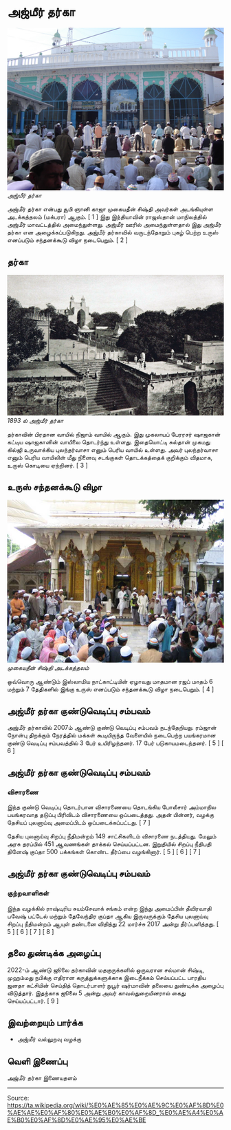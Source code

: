 # அஜ்மீர் தர்கா

![](../../images/97cb2f56deaf250d.JPG)
*அஜ்மீர் தர்கா*

அஜ்மீர் தர்கா என்பது சூபி ஞானி காஜா முகையதீன் சிஷ்தி அவர்கள் அடங்கியுள்ள அடக்கத்தலம் (மக்பரா) ஆகும். [ 1 ] இது இந்தியாவின் ராஜஸ்தான் மாநிலத்தில் அஜ்மீர் மாவட்டத்தில் அமைந்துள்ளது. அஜ்மீர் ஊரில் அமைந்துள்ளதால் இது அஜ்மீர் தர்கா என அழைக்கப்படுகிறது. அஜ்மீர் தர்காவில் வருடந்தோறும் புகழ் பெற்ற உருஸ் எனப்படும் சந்தனக்கூடு விழா நடைபெறும். [ 2 ]

## தர்கா

![](../../images/d65bd2232c59efb1.jpg)
*1893 ல் அஜ்மீர் தர்கா*

தர்காவின் பிரதான வாயில் நிஜாம் வாயில் ஆகும். இது முகலாயப் பேரரசர் ஷாஜகான் கட்டிய ஷாஜகானின் வாயிலை தொடர்ந்து உள்ளது. இதையொட்டி சுல்தான் முகமது கில்ஜி உருவாக்கிய புலந்தர்வாசா எனும் பெரிய வாயில் உள்ளது. அவர் புலந்தர்வாசா எனும் பெரிய வாயிலின் மீது நினைவு சடங்குகள் தொடக்கத்தைக் குறிக்கும் விதமாக, உருஸ் கொடியை ஏற்றினர். [ 3 ]

## உருஸ் சந்தனக்கூடு விழா

![](../../images/fc3d16539ff2b9c6.jpg)
*முகையதீன் சிஷ்தி அடக்கத்தலம்*

ஒவ்வொரு ஆண்டும் இஸ்லாமிய நாட்காட்டியின் ஏழாவது மாதமான ரஜப் மாதம் 6 மற்றும் 7 தேதிகளில் இங்கு உருஸ் எனப்படும் சந்தனக்கூடு விழா நடைபெறும். [ 4 ]

## அஜ்மீர் தர்கா குண்டுவெடிப்பு சம்பவம்

அஜ்மீர் தர்காவில் 2007ம் ஆண்டு குண்டு வெடிப்பு சம்பவம் நடந்தேறியது.
ரம்ஜான் நோன்பு திறக்கும் நேரத்தில் மக்கள் கூடியிருந்த வேளையில் நடைபெற்ற பயங்கரமான குண்டு வெடிப்பு சம்பவத்தில் 3 பேர் உயிரிழந்தனர். 17 பேர் படுகாயமடைந்தனர். [ 5 ] [ 6 ]

## அஜ்மீர் தர்கா குண்டுவெடிப்பு சம்பவம்

### விசாரணை

இந்த குண்டு வெடிப்பு தொடர்பான விசாரணையை தொடங்கிய போலீசார் அம்மாநில பயங்கரவாத தடுப்பு பிரிவிடம் விசாரணையை ஒப்படைத்தது. அதன் பின்னர், வழக்கு தேசியப் புலனாய்வு அமைப்பிடம் ஒப்படைக்கப்பட்டது. [ 7 ]

தேசிய புலனாய்வு சிறப்பு நீதிமன்றம் 149 சாட்சிகளிடம் விசாரணை நடத்தியது. மேலும் அரசு தரப்பில் 451 ஆவணங்கள் தாக்கல் செய்யப்பட்டன. இறுதியில் சிறப்பு நீதிபதி தினேஷ் குப்தா 500 பக்கங்கள் கொண்ட தீர்ப்பை வழங்கினார். [ 5 ] [ 6 ] [ 7 ]

## அஜ்மீர் தர்கா குண்டுவெடிப்பு சம்பவம்

### குற்றவாளிகள்

இந்த வழக்கில் ராஷ்டிரிய சுயம்சேவாக் சங்கம் என்ற இந்து அமைப்பின் தீவிரவாதி பவேஷ் பட்டேல் மற்றும் தேவேந்திர குப்தா ஆகிய இருவருக்கும் தேசிய புலனாய்வு சிறப்பு நீதிமன்றம் ஆயுள் தண்டனை விதித்து 22 மார்ச்சு 2017 அன்று தீர்ப்பளித்தது. [ 5 ] [ 6 ] [ 7 ] [ 8 ]

## தலை துண்டிக்க அழைப்பு

2022-ம் ஆண்டு ஜூலை தர்காவின் மதகுருக்களில் ஒருவரான சல்மான் சிஷ்டி, முஹம்மது நபிக்கு எதிரான கருத்துக்களுக்காக இடைநீக்கம் செய்யப்பட்ட பாரதிய ஜனதா கட்சியின் செய்தித் தொடர்பாளர் நுபூர் ஷர்மாவின் தலையை துண்டிக்க அழைப்பு விடுத்தார். இதற்காக ஜூலை 5 அன்று அவர் காவல்துறையினரால் கைது செய்யப்பட்டார். [ 9 ]

## இவற்றையும் பார்க்க

- அஜ்மீர் வல்லுறவு வழக்கு

## வெளி இணைப்பு

அஜ்மீர் தர்கா இணையதளம்

---
Source: https://ta.wikipedia.org/wiki/%E0%AE%85%E0%AE%9C%E0%AF%8D%E0%AE%AE%E0%AF%80%E0%AE%B0%E0%AF%8D_%E0%AE%A4%E0%AE%B0%E0%AF%8D%E0%AE%95%E0%AE%BE
